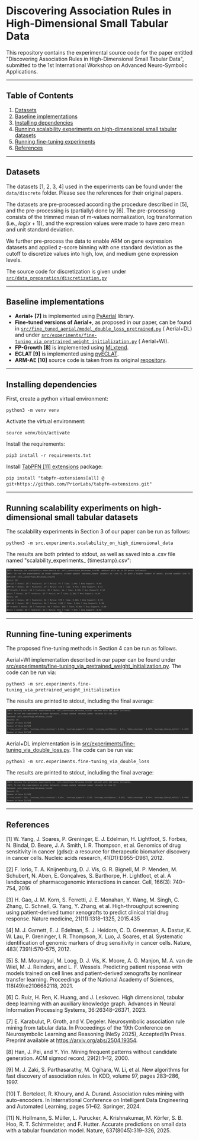 # Discovering Association Rules in High-Dimensional Small Tabular Data

This repository contains the experimental source code for the paper entitled "Discovering Association Rules in
High-Dimensional Small Tabular Data", submitted to the 1st International Workshop on Advanced Neuro-Symbolic
Applications.

---

## Table of Contents

1. [Datasets](#datasets)
2. [Baseline implementations](#baseline-implementations)
3. [Installing dependencies](#installing-dependencies)
4. [Running scalability experiments on high-dimensional small tabular datasets](#running-scalability-experiments-on-high-dimensional-small-tabular-datasets)
5. [Running fine-tuning experiments](#running-fine-tuning-experiments)
6. [References](#references)

---

## Datasets

The datasets [1, 2, 3, 4] used in the experiments can be found under the `data/discrete` folder. Please see the
references for their original papers.

The datasets are pre-processed according the procedure described in [5], and the pre-processing is (partially) done
by [6]. The pre-processing consists of the trimmed mean of m-values normalization, log transformation (i.e., $log(
x+1)$), and
the expression values were made to have zero mean and unit standard deviation.

We further pre-process the data to enable ARM on gene expression datasets and applied z-score binning with one standard
deviation as the cutoff to discretize values into high, low, and medium gene expression levels.

The source code for discretization is given
under [`src/data_preparation/discretization.py`](src/data_preparation/discretization.py)

---

## Baseline implementations

- **Aerial+ [7]** is implemented using [PyAerial](https://github.com/DiTEC-project/pyaerial) library.
- **Fine-tuned versions of Aerial+**, as proposed in our paper, can be found
  in [`src/fine_tuned_aerial/model_double_loss_pretrained.py`](src/fine_tuned_aerial/model_double_loss_pretrained.py) (
  Aerial+DL) and
  under [`src/experiments/fine-tuning_via_pretrained_weight_initialization.py`](src/experiments/fine-tuning_via_double_loss.py) (
  Aerial+WI).
- **FP-Growth [8]** is implemented using [MLxtend](https://rasbt.github.io/mlxtend/).
- **ECLAT [9]** is implemented using [pyECLAT](https://github.com/jeffrichardchemistry/pyECLAT).
- **ARM-AE [10]** source code is taken from its original [repository](https://github.com/TheophileBERTELOOT/ARM-AE).

---

## Installing dependencies

First, create a python virtual environment:

```
python3 -m venv venv
```

Activate the virtual environment:

```
source venv/bin/activate
```

Install the requirements:

```
pip3 install -r requirements.txt
```

Install [TabPFN [11] extensions](https://github.com/priorlabs/tabpfn-extensions) package:

```
pip install "tabpfn-extensions[all] @ git+https://github.com/PriorLabs/tabpfn-extensions.git"
```

---

## Running scalability experiments on high-dimensional small tabular datasets

The scalability experiments in Section 3 of our paper can be run as follows:

```
python3 -m src.experiments.scalability_on_high_dimensional_data
```

The results are both printed to stdout, as well as saved into a .csv file named "scalability_experiments_
{timestamp}.csv":

![scalability_experiments_sample_output.png](scalability_experiments_sample_output.png)

---

## Running fine-tuning experiments

The proposed fine-tuning methods in Section 4 can be run as follows.

Aerial+WI implementation described in our paper can be found
under [src/experiments/fine-tuning_via_pretrained_weight_initialization.py](src/experiments/fine-tuning_via_pretrained_weight_initialization.py).
The code can be run via:

```
python3 -m src.experiments.fine-tuning_via_pretrained_weight_initialization 
```

The results are printed to stdout, including the final average:

![fine-tuning_via_pretrained_weight_initialization_sample_output.png](fine-tuning_via_pretrained_weight_initialization_sample_output.png)

Aerial+DL implementation is
in [src/experiments/fine-tuning_via_double_loss.py](src/experiments/fine-tuning_via_double_loss.py). The code can be run
via:

```
python3 -m src.experiments.fine-tuning_via_double_loss
```

The results are printed to stdout, including the final average:

![fine-tuning_via_double_loss_sample_output.png](fine-tuning_via_double_loss_sample_output.png)

---

## References

[1] W. Yang, J. Soares, P. Greninger, E. J. Edelman, H. Lightfoot, S. Forbes, N. Bindal, D. Beare, J. A. Smith, I. R.
Thompson, et al. Genomics of drug sensitivity in cancer (gdsc): a resource for therapeutic biomarker discovery in cancer
cells. Nucleic acids research, 41(D1):D955–D961, 2012.

[2] F. Iorio, T. A. Knijnenburg, D. J. Vis, G. R. Bignell, M. P. Menden, M. Schubert, N. Aben, E. Gonçalves, S.
Barthorpe, H. Lightfoot, et al. A landscape of pharmacogenomic interactions in cancer. Cell, 166(3): 740–754, 2016

[3] H. Gao, J. M. Korn, S. Ferretti, J. E. Monahan, Y. Wang, M. Singh, C. Zhang, C. Schnell, G. Yang, Y. Zhang, et al.
High-throughput screening using patient-derived tumor xenografts to predict clinical trial drug response. Nature
medicine, 21(11):1318–1325, 2015.435

[4] M. J. Garnett, E. J. Edelman, S. J. Heidorn, C. D. Greenman, A. Dastur, K. W. Lau, P. Greninger, I. R. Thompson, X.
Luo, J. Soares, et al. Systematic identification of genomic markers of drug sensitivity in cancer cells. Nature, 483(
7391):570–575, 2012.

[5] S. M. Mourragui, M. Loog, D. J. Vis, K. Moore, A. G. Manjon, M. A. van de Wiel, M. J. Reinders, and L. F. Wessels.
Predicting patient response with models trained on cell lines and patient-derived xenografts
by nonlinear transfer learning. Proceedings of the National Academy of Sciences, 118(49):e2106682118, 2021.

[6] C. Ruiz, H. Ren, K. Huang, and J. Leskovec. High dimensional, tabular deep learning with an auxiliary knowledge
graph. Advances in Neural Information Processing Systems, 36:26348–26371, 2023.

[7] E. Karabulut, P. Groth, and V. Degeler. Neurosymbolic association rule mining from tabular data. In Proceedings of
the 19th Conference on Neurosymbolic Learning and Reasoning (NeSy 2025), Accepted/In Press. Preprint available
at https://arxiv.org/abs/2504.19354.

[8] Han, J. Pei, and Y. Yin. Mining frequent patterns without candidate generation. ACM sigmod record, 29(2):1–12, 2000.

[9] M. J. Zaki, S. Parthasarathy, M. Ogihara, W. Li, et al. New algorithms for fast discovery of association rules. In
KDD, volume 97, pages 283–286, 1997.

[10] T. Berteloot, R. Khoury, and A. Durand. Association rules mining with auto-encoders. In International Conference on
Intelligent Data Engineering and Automated Learning, pages 51–62. Springer, 2024.

[11] N. Hollmann, S. Müller, L. Purucker, A. Krishnakumar, M. Körfer, S. B. Hoo, R. T. Schirrmeister, and F. Hutter.
Accurate predictions on small data with a tabular foundation model. Nature, 637(8045):319–326, 2025.